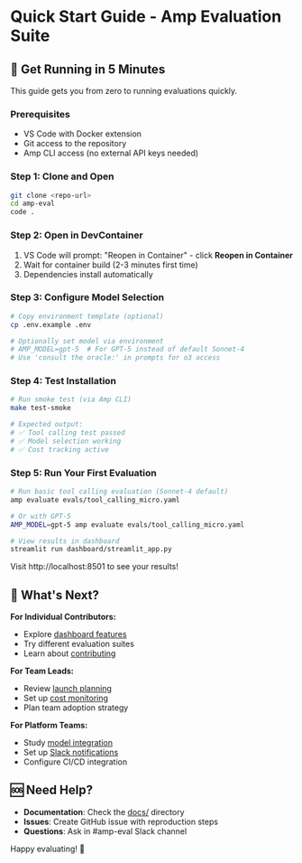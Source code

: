 # Quick Start Guide - Amp Evaluation Suite

## 🚀 Get Running in 5 Minutes

This guide gets you from zero to running evaluations quickly.

### Prerequisites
- VS Code with Docker extension
- Git access to the repository
- Amp CLI access (no external API keys needed)

### Step 1: Clone and Open

```bash
git clone <repo-url>
cd amp-eval
code .
```

### Step 2: Open in DevContainer

1. VS Code will prompt: "Reopen in Container" - click **Reopen in Container**
2. Wait for container build (2-3 minutes first time)
3. Dependencies install automatically

### Step 3: Configure Model Selection

```bash
# Copy environment template (optional)
cp .env.example .env

# Optionally set model via environment
# AMP_MODEL=gpt-5  # For GPT-5 instead of default Sonnet-4
# Use 'consult the oracle:' in prompts for o3 access
```

### Step 4: Test Installation

```bash
# Run smoke test (via Amp CLI)
make test-smoke

# Expected output:
# ✅ Tool calling test passed
# ✅ Model selection working
# ✅ Cost tracking active
```

### Step 5: Run Your First Evaluation

```bash
# Run basic tool calling evaluation (Sonnet-4 default)
amp evaluate evals/tool_calling_micro.yaml

# Or with GPT-5
AMP_MODEL=gpt-5 amp evaluate evals/tool_calling_micro.yaml

# View results in dashboard
streamlit run dashboard/streamlit_app.py
```

Visit http://localhost:8501 to see your results!

## 🎯 What's Next?

**For Individual Contributors:**
- Explore [dashboard features](DASHBOARD_GUIDE.md)
- Try different evaluation suites
- Learn about [contributing](CONTRIBUTING.md)

**For Team Leads:**
- Review [launch planning](LAUNCH_PLAN.md) 
- Set up [cost monitoring](DASHBOARD_GUIDE.md#cost-analysis-panel)
- Plan team adoption strategy

**For Platform Teams:**
- Study [model integration](MODEL_ADDITION.md)
- Set up [Slack notifications](../src/amp_eval/integrations/slack.py)
- Configure CI/CD integration

## 🆘 Need Help?

- **Documentation**: Check the [docs/](.) directory
- **Issues**: Create GitHub issue with reproduction steps
- **Questions**: Ask in #amp-eval Slack channel

Happy evaluating! 🎉
